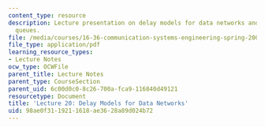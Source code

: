 ```yaml
---
content_type: resource
description: Lecture presentation on delay models for data networks and single server
  queues.
file: /media/courses/16-36-communication-systems-engineering-spring-2009/98ae0f3119211618ae3628a89d024b72_MIT16_36s09_lec20.pdf
file_type: application/pdf
learning_resource_types:
- Lecture Notes
ocw_type: OCWFile
parent_title: Lecture Notes
parent_type: CourseSection
parent_uid: 6c00d0c0-8c26-700a-fca9-116840d49121
resourcetype: Document
title: 'Lecture 20: Delay Models for Data Networks'
uid: 98ae0f31-1921-1618-ae36-28a89d024b72
---
```

